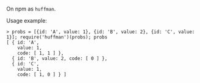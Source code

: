 On npm as `huffman`.

Usage example:

    > probs = [{id: 'A', value: 1}, {id: 'B', value: 2}, {id: 'C', value: 1}]; require('huffman')(probs); probs
    [ { id: 'A',
        value: 1,
        code: [ 1, 1 ] },
      { id: 'B', value: 2, code: [ 0 ] },
      { id: 'C',
        value: 1,
        code: [ 1, 0 ] } ]

